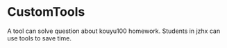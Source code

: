 # CustomTools
A tool can solve question about  kouyu100 homework.
Students in jzhx can use tools to save time.
